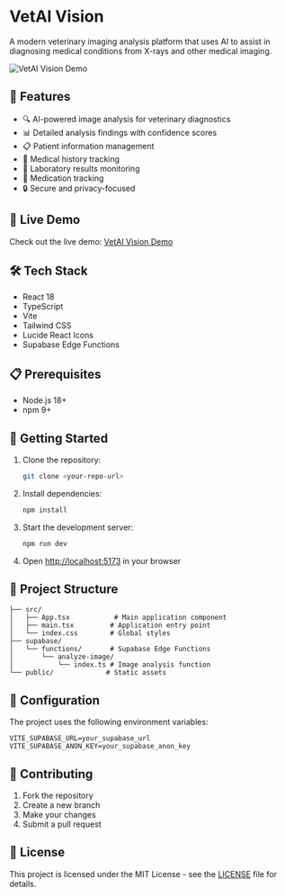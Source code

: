 # VetAI Vision

A modern veterinary imaging analysis platform that uses AI to assist in diagnosing medical conditions from X-rays and other medical imaging.

![VetAI Vision Demo](https://images.unsplash.com/photo-1584486483122-af7d49cf2992?auto=format&fit=crop&q=80&w=2000)

## 🌟 Features

- 🔍 AI-powered image analysis for veterinary diagnostics
- 📊 Detailed analysis findings with confidence scores
- 📋 Patient information management
- 📜 Medical history tracking
- 🧪 Laboratory results monitoring
- 💊 Medication tracking
- 🔒 Secure and privacy-focused

## 🚀 Live Demo

Check out the live demo: [VetAI Vision Demo](https://kaleidoscopic-kleicha-fbfbcd.netlify.app)

## 🛠️ Tech Stack

- React 18
- TypeScript
- Vite
- Tailwind CSS
- Lucide React Icons
- Supabase Edge Functions

## 📋 Prerequisites

- Node.js 18+ 
- npm 9+

## 🚀 Getting Started

1. Clone the repository:
   ```bash
   git clone <your-repo-url>
   ```

2. Install dependencies:
   ```bash
   npm install
   ```

3. Start the development server:
   ```bash
   npm run dev
   ```

4. Open [http://localhost:5173](http://localhost:5173) in your browser

## 📁 Project Structure

```
├── src/
│   ├── App.tsx           # Main application component
│   ├── main.tsx         # Application entry point
│   └── index.css        # Global styles
├── supabase/
│   └── functions/       # Supabase Edge Functions
│       └── analyze-image/
│           └── index.ts # Image analysis function
└── public/             # Static assets
```

## 🔧 Configuration

The project uses the following environment variables:

```env
VITE_SUPABASE_URL=your_supabase_url
VITE_SUPABASE_ANON_KEY=your_supabase_anon_key
```

## 🤝 Contributing

1. Fork the repository
2. Create a new branch
3. Make your changes
4. Submit a pull request

## 📄 License

This project is licensed under the MIT License - see the [LICENSE](LICENSE) file for details.